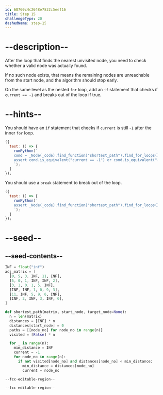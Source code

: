 ```yaml
---
id: 68760c4c2648e7832c5eef16
title: Step 15
challengeType: 20
dashedName: step-15
---
```


# --description--

After the loop that finds the nearest unvisited node, you need to check whether a valid node was actually found.

If no such node exists, that means the remaining nodes are unreachable from the start node, and the algorithm should stop early.

On the same level as the nested `for` loop, add an `if` statement that checks if `current == -1` and breaks out of the loop if true.

# --hints--

You should have an `if` statement that checks if `current` is still `-1` after the inner `for` loop.

```js
({
  test: () => {
    runPython(`
    cond = _Node(_code).find_function("shortest_path").find_for_loops()[0].find_bodies()[0].find_ifs()[0].find_conditions()[0]
    assert cond.is_equivalent("current == -1") or cond.is_equivalent("-1 == current")
    `);
  }
});
```

You should use a `break` statement to break out of the loop.

```js
({
  test: () => {
    runPython(`
    assert _Node(_code).find_function("shortest_path").find_for_loops()[0].find_bodies()[0].find_ifs()[0].find_bodies()[0].has_stmt("break")
    `);
  }
});
```

# --seed--

## --seed-contents--

```py
INF = float("inf")
adj_matrix = [
  [0, 5, 3, INF, 11, INF],
  [5, 0, 1, INF, INF, 2],
  [3, 1, 0, 1, 5, INF],
  [INF, INF, 1, 0, 9, 3],
  [11, INF, 5, 9, 0, INF],
  [INF, 2, INF, 3, INF, 0],
]

def shortest_path(matrix, start_node, target_node=None):
  n = len(matrix)
  distances = [INF] * n
  distances[start_node] = 0
  paths = [[node_no] for node_no in range(n)]
  visited = [False] * n

  for _ in range(n):
    min_distance = INF
    current = -1
    for node_no in range(n):
      if not visited[node_no] and distances[node_no] < min_distance:
        min_distance = distances[node_no]
        current = node_no

--fcc-editable-region--

--fcc-editable-region--
```
